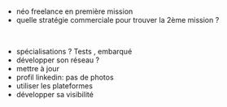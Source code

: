 # 

-   néo freelance en première mission
-   quelle stratégie commerciale pour trouver la 2ème mission ?

&nbsp;

-   spécialisations ? Tests , embarqué
-   développer son réseau ?
-   mettre à jour
-   profil linkedin: pas de photos
-   utiliser les plateformes
-   développer sa visibilité